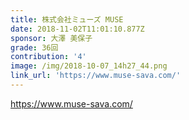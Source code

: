 ```yaml
---
title: 株式会社ミューズ MUSE
date: 2018-11-02T11:01:10.877Z
sponsor: 大澤 美保子
grade: 36回
contribution: '4'
image: /img/2018-10-07_14h27_44.png
link_url: 'https://www.muse-sava.com/'
---
```

https://www.muse-sava.com/
